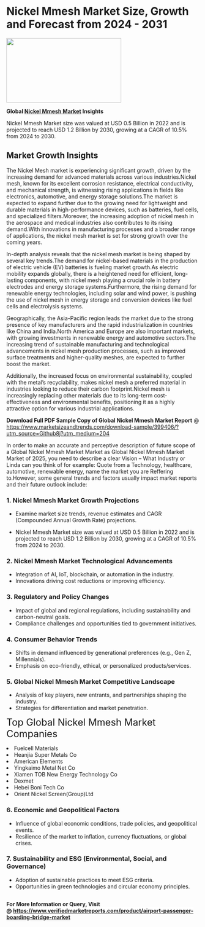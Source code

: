 <H1>Nickel Mmesh Market Size, Growth and Forecast from 2024 - 2031</H1><img class="aligncenter size-medium wp-image-584254" src="https://thirdeyenews.in/wp-content/uploads/2024/09/Global-Market-Research-300x168.jpeg" alt="" width="300" height="168" /><p><strong>Global&nbsp;<a href="https://www.marketsizeandtrends.com/download-sample/399406/?utm_source=Github8j?utm_medium=204">Nickel Mmesh Market</a> Insights</strong></p><p>Nickel Mmesh Market size was valued at USD 0.5 Billion in 2022 and is projected to reach USD 1.2 Billion by 2030, growing at a CAGR of 10.5% from 2024 to 2030.</p><p><h2>Market Growth Insights</h2> <p>The Nickel Mesh market is experiencing significant growth, driven by the increasing demand for advanced materials across various industries.Nickel mesh, known for its excellent corrosion resistance, electrical conductivity, and mechanical strength, is witnessing rising applications in fields like electronics, automotive, and energy storage solutions.The market is expected to expand further due to the growing need for lightweight and durable materials in high-performance devices, such as batteries, fuel cells, and specialized filters.Moreover, the increasing adoption of nickel mesh in the aerospace and medical industries also contributes to its rising demand.With innovations in manufacturing processes and a broader range of applications, the nickel mesh market is set for strong growth over the coming years.</p> <p>In-depth analysis reveals that the nickel mesh market is being shaped by several key trends.The demand for nickel-based materials in the production of electric vehicle (EV) batteries is fueling market growth.As electric mobility expands globally, there is a heightened need for efficient, long-lasting components, with nickel mesh playing a crucial role in battery electrodes and energy storage systems.Furthermore, the rising demand for renewable energy technologies, including solar and wind power, is pushing the use of nickel mesh in energy storage and conversion devices like fuel cells and electrolysis systems.</p> <p>Geographically, the Asia-Pacific region leads the market due to the strong presence of key manufacturers and the rapid industrialization in countries like China and India.North America and Europe are also important markets, with growing investments in renewable energy and automotive sectors.The increasing trend of sustainable manufacturing and technological advancements in nickel mesh production processes, such as improved surface treatments and higher-quality meshes, are expected to further boost the market.</p> <p>Additionally, the increased focus on environmental sustainability, coupled with the metal’s recyclability, makes nickel mesh a preferred material in industries looking to reduce their carbon footprint.Nickel mesh is increasingly replacing other materials due to its long-term cost-effectiveness and environmental benefits, positioning it as a highly attractive option for various industrial applications.</p> <p><span class=""><strong>Download Full PDF Sample Copy of Global Nickel Mmesh Market Report</strong> @ <a href="https://www.marketsizeandtrends.com/download-sample/399406/?utm_source=Github8j?utm_medium=204" target="_blank">https://www.marketsizeandtrends.com/download-sample/399406/?utm_source=Github8j?utm_medium=204</a></span></p><p>In order to make an accurate and perceptive description of future scope of a Global&nbsp;Nickel Mmesh Market Market as Global&nbsp;Nickel Mmesh Market Market of 2025, you need to describe a clear Vision &ndash; What Industry or Linda can you think of for example: Quote from a Technology, healthcare, automotive, renewable energy, name the market you are Reffering to.However, some general trends and factors usually impact market reports and their future outlook include:</p><h3>1.&nbsp;<strong>Nickel Mmesh Market Growth Projections</strong></h3><ul><li>Examine market size trends, revenue estimates and CAGR (Compounded Annual Growth Rate) projections.</li><li><p>Nickel Mmesh Market size was valued at USD 0.5 Billion in 2022 and is projected to reach USD 1.2 Billion by 2030, growing at a CAGR of 10.5% from 2024 to 2030.</p></li></ul><h3>2.&nbsp;<strong>Nickel Mmesh Market Technological Advancements</strong></h3><ul><li>Integration of AI, IoT, blockchain, or automation in the industry.</li><li>Innovations driving cost reductions or improving efficiency.</li></ul><h3>3.&nbsp;<strong>Regulatory and Policy Changes</strong></h3><ul><li>Impact of global and regional regulations, including sustainability and carbon-neutral goals.</li><li>Compliance challenges and opportunities tied to government initiatives.</li></ul><h3>4.&nbsp;<strong>Consumer Behavior Trends</strong></h3><ul><li>Shifts in demand influenced by generational preferences (e.g., Gen Z, Millennials).</li><li>Emphasis on eco-friendly, ethical, or personalized products/services.</li></ul><h3>5.&nbsp;<strong>Global Nickel Mmesh Market Competitive Landscape</strong></h3><ul><li>Analysis of key players, new entrants, and partnerships shaping the industry.</li><li>Strategies for differentiation and market penetration.</li></ul><p data-pm-slice="1 1 []"><span style="color: inherit; font-family: inherit; font-size: 25px;">Top Global Nickel Mmesh Market Companies</span></p><div class="" data-test-id=""><p><li>Fuelcell Materials</li><li> Heanjia Super Metals Co</li><li> American Elements</li><li> Yingkaimo Metal Net Co</li><li> Xiamen TOB New Energy Technology Co</li><li> Dexmet</li><li> Hebei Boni Tech Co</li><li> Orient Nickel Screen(Group)Ltd</li></p></div><h3>6.&nbsp;<strong>Economic and Geopolitical Factors</strong></h3><ul><li>Influence of global economic conditions, trade policies, and geopolitical events.</li><li>Resilience of the market to inflation, currency fluctuations, or global crises.</li></ul><h3>7.&nbsp;<strong>Sustainability and ESG (Environmental, Social, and Governance)</strong></h3><ul><li>Adoption of sustainable practices to meet ESG criteria.</li><li>Opportunities in green technologies and circular economy principles.</li></ul><h2><strong style="font-size: 14px;">For More Information or Query, Visit @&nbsp;</strong><a style="background-color: #ffffff; font-size: 14px;" href="https://www.marketsizeandtrends.com/report/nickel-mmesh-market/" target="_blank">https://www.verifiedmarketreports.com/product/airport-passenger-boarding-bridge-market</a></h2>